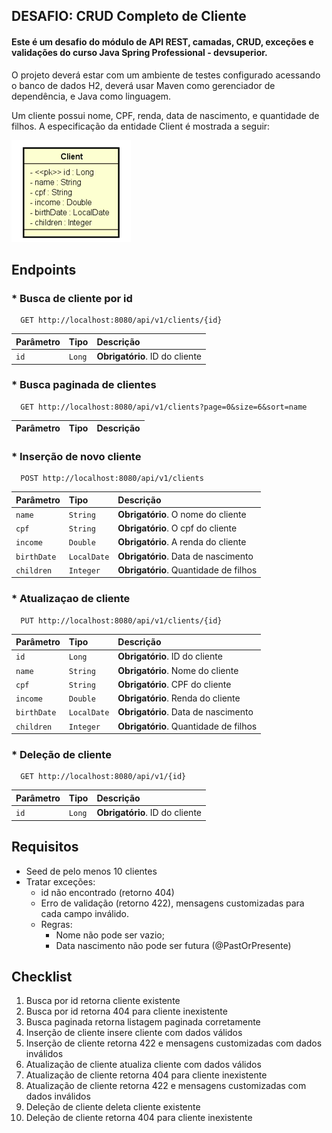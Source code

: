 
## DESAFIO: CRUD Completo de Cliente

#### Este é um desafio do módulo de API REST, camadas, CRUD, exceções e validações do curso Java Spring Professional - devsuperior.

O projeto deverá estar com um ambiente de testes configurado acessando o banco de dados H2, deverá usar
Maven como gerenciador de dependência, e Java como linguagem.

Um cliente possui nome, CPF, renda, data de nascimento, e quantidade de filhos. A especificação da entidade Client é mostrada a seguir:

![Class](/src/main/resources/img/Class.png)

## Endpoints

### * Busca de cliente por id
```http
  GET http://localhost:8080/api/v1/clients/{id}
```
| Parâmetro   | Tipo       |Descrição|
| :---------- | :--------- | :------------------------------------------ |
| `id`      | `Long` | **Obrigatório**. ID do cliente |

### * Busca paginada de clientes
```http
  GET http://localhost:8080/api/v1/clients?page=0&size=6&sort=name
```
| Parâmetro   | Tipo       |Descrição|
| :---------- | :--------- | :------------------------------------------ |

### * Inserção de novo cliente
```http
  POST http://localhost:8080/api/v1/clients
```
| Parâmetro   | Tipo       |Descrição|
| :---------- | :--------- | :------------------------------------------ |
| `name`      | `String` | **Obrigatório**. O nome do cliente |
| `cpf`      | `String` | **Obrigatório**. O cpf do cliente |
| `income`    | `Double` | **Obrigatório**. A renda do cliente |
| `birthDate` | `LocalDate` | **Obrigatório**. Data de nascimento |
| `children` | `Integer` | **Obrigatório**. Quantidade de filhos |

### * Atualizaçao de cliente
```http
  PUT http://localhost:8080/api/v1/clients/{id}
```
| Parâmetro   | Tipo       |Descrição|
| :---------- | :--------- | :------------------------------------------ |
| `id`      | `Long` | **Obrigatório**. ID do cliente  |
| `name`      | `String` | **Obrigatório**. Nome do cliente |
| `cpf`      | `String` | **Obrigatório**. CPF do cliente |
| `income`    | `Double` | **Obrigatório**. Renda do cliente |
| `birthDate` | `LocalDate` | **Obrigatório**. Data de nascimento |
| `children` | `Integer` | **Obrigatório**. Quantidade de filhos |


### * Deleção de cliente
```http
  GET http://localhost:8080/api/v1/{id}
```
| Parâmetro   | Tipo       |Descrição|
| :---------- | :--------- | :------------------------------------------ |
| `id`      | `Long` | **Obrigatório**. ID do cliente |

## Requisitos
- Seed de pelo menos 10 clientes
- Tratar exceções:
    - id não encontrado (retorno 404)
    - Erro de validação (retorno 422), mensagens customizadas para cada campo inválido.
    - Regras:
        - Nome não pode ser vazio;
        - Data nascimento não pode ser futura (@PastOrPresente)

## Checklist
  1. Busca por id retorna cliente existente
  2. Busca por id retorna 404 para cliente inexistente
  3. Busca paginada retorna listagem paginada corretamente
  4. Inserção de cliente insere cliente com dados válidos
  5. Inserção de cliente retorna 422 e mensagens customizadas com dados inválidos
  6. Atualização de cliente atualiza cliente com dados válidos
  7. Atualização de cliente retorna 404 para cliente inexistente
  8. Atualização de cliente retorna 422 e mensagens customizadas com dados inválidos
  9. Deleção de cliente deleta cliente existente
  10. Deleção de cliente retorna 404 para cliente inexistente
    